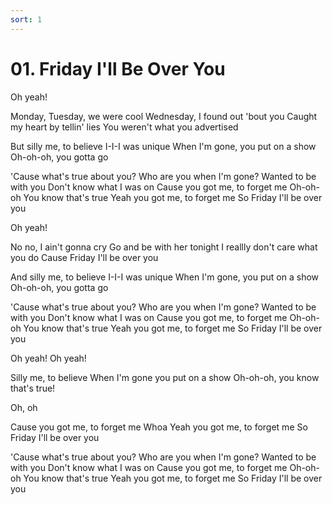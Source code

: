 ```yaml
---
sort: 1
---
```

# 01. Friday I'll Be Over You
Oh yeah!

Monday, Tuesday, we were cool
Wednesday, I found out 'bout you
Caught my heart by tellin' lies
You weren't what you advertised

But silly me, to believe
I-I-I was unique
When I'm gone, you put on a show
Oh-oh-oh, you gotta go

'Cause what's true about you?
Who are you when I'm gone?
Wanted to be with you
Don't know what I was on
Cause you got me, to forget me
Oh-oh-oh
You know that's true
Yeah you got me, to forget me
So Friday I'll be over you

Oh yeah!

No no, I ain't gonna cry
Go and be with her tonight
I reallly don't care what you do
Cause Friday I'll be over you

And silly me, to believe
I-I-I was unique
When I'm gone, you put on a show
Oh-oh-oh, you gotta go

'Cause what's true about you?
Who are you when I'm gone?
Wanted to be with you
Don't know what I was on
Cause you got me, to forget me
Oh-oh-oh
You know that's true
Yeah you got me, to forget me
So Friday I'll be over you

Oh yeah!
Oh yeah!

Silly me, to believe
When I'm gone you put on a show
Oh-oh-oh, you know that's true!

Oh, oh

Cause you got me, to forget me
Whoa
Yeah you got me, to forget me
So Friday I'll be over you

'Cause what's true about you?
Who are you when I'm gone?
Wanted to be with you
Don't know what I was on
Cause you got me, to forget me
Oh-oh-oh
You know that's true
Yeah you got me, to forget me
So Friday I'll be over you
